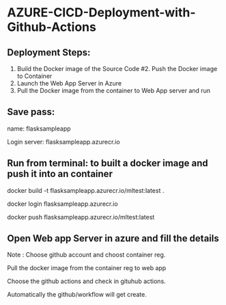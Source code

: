 # AZURE-CICD-Deployment-with-Github-Actions


## Deployment Steps:

1. Build the Docker image of the Source Code
#2. Push the Docker image to Container  
3. Launch the Web App Server in Azure 
4. Pull the Docker image from the container  to Web App server and run 


## Save pass:

 name: flasksampleapp

Login server: flasksampleapp.azurecr.io



## Run from terminal: to built a docker image and push it into an container 

docker build -t flasksampleapp.azurecr.io/mltest:latest .

docker login flasksampleapp.azurecr.io

docker push flasksampleapp.azurecr.io/mltest:latest

## Open Web app Server in azure and fill the details

Note : Choose github account and choost container reg.

Pull the docker image from the container reg to web app

Choose the github actions and check in gituhub actions.

Automatically the github/workflow will get create.
